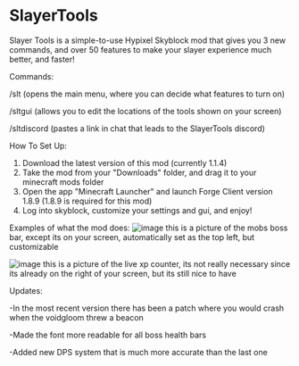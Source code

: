# SlayerTools
Slayer Tools is a simple-to-use Hypixel Skyblock mod that gives you 3 new commands, and over 50 features to make your slayer experience much better, and faster!

Commands:

/slt (opens the main menu, where you can decide what features to turn on)

/sltgui (allows you to edit the locations of the tools shown on your screen)

/sltdiscord (pastes a link in chat that leads to the SlayerTools discord)

How To Set Up:

1. Download the latest version of this mod (currently 1.1.4)
2. Take the mod from your "Downloads" folder, and drag it to your minecraft mods folder
3. Open the app "Minecraft Launcher" and launch Forge Client version 1.8.9 (1.8.9 is required for this mod)
4. Log into skyblock, customize your settings and gui, and enjoy!

Examples of what the mod does:
![image](https://user-images.githubusercontent.com/108372718/176332572-e6878937-8742-42b4-a98d-e4898552621e.png)
this is a picture of the mobs boss bar, except its on your screen, automatically set as the top left, but customizable

![image](https://user-images.githubusercontent.com/108372718/176333088-1698d909-821f-49d2-bb14-dbbe036bfba6.png)
this is a picture of the live xp counter, its not really necessary since its already on the right of your screen, but its still nice to have

Updates:

-In the most recent version there has been a patch where you would crash when the voidgloom threw a beacon

-Made the font more readable for all boss health bars

-Added new DPS system that is much more accurate than the last one
